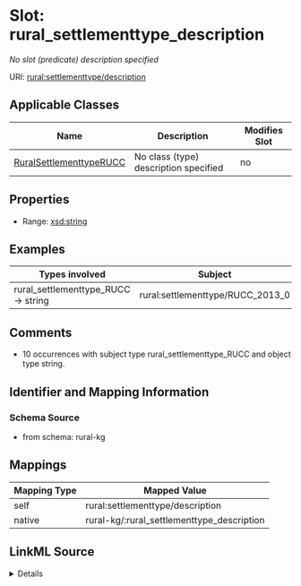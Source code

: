 

# Slot: rural_settlementtype_description


_No slot (predicate) description specified_





URI: [rural:settlementtype/description](http://sail.ua.edu/ruralkg/settlementtype/description)



<!-- no inheritance hierarchy -->





## Applicable Classes

| Name | Description | Modifies Slot |
| --- | --- | --- |
| [RuralSettlementtypeRUCC](../classes/RuralSettlementtypeRUCC.md) | No class (type) description specified |  no  |







## Properties

* Range: [xsd:string](xsd:string)






## Examples

| Types involved | Subject | Predicate | Object |
| --- | --- | --- | --- |
| rural_settlementtype_RUCC → string | rural:settlementtype/RUCC_2013_0 | rural:settlementtype/description | Not Applicable |


## Comments

* 10 occurrences with subject type rural_settlementtype_RUCC and object type string.

## Identifier and Mapping Information







### Schema Source


* from schema: rural-kg




## Mappings

| Mapping Type | Mapped Value |
| ---  | ---  |
| self | rural:settlementtype/description |
| native | rural-kg/:rural_settlementtype_description |




## LinkML Source

<details>
```yaml
name: rural_settlementtype_description
description: No slot (predicate) description specified
comments:
- 10 occurrences with subject type rural_settlementtype_RUCC and object type string.
examples:
- description: rural_settlementtype_RUCC → string
  object:
    example_object: Not Applicable
    example_predicate: rural:settlementtype/description
    example_subject: rural:settlementtype/RUCC_2013_0
from_schema: rural-kg
rank: 1000
slot_uri: rural:settlementtype/description
alias: rural_settlementtype_description
domain_of:
- rural_settlementtype_RUCC
range: string

```
</details>